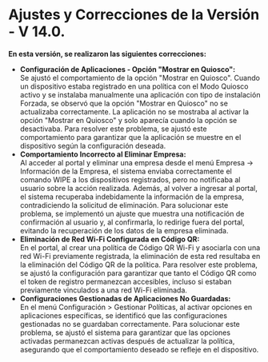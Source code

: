 # Ajustes y Correcciones de la Versión - V 14.0.

**En esta versión, se realizaron las siguientes correcciones:**

* **Configuración de Aplicaciones - Opción "Mostrar en Quiosco":**\
  Se ajustó el comportamiento de la opción "Mostrar en Quiosco". Cuando un dispositivo estaba registrado en una política con el Modo Quiosco activo y se instalaba manualmente una aplicación con tipo de instalación Forzada, se observó que la opción "Mostrar en Quiosco" no se actualizaba correctamente. La aplicación no se mostraba al activar la opción "Mostrar en Quiosco" y solo aparecía cuando la opción se desactivaba. Para resolver este problema, se ajustó este comportamiento para garantizar que la aplicación se muestre en el dispositivo según la configuración deseada.
* **Comportamiento Incorrecto al Eliminar Empresa:**\
  Al acceder al portal y eliminar una empresa desde el menú Empresa → Información de la Empresa, el sistema enviaba correctamente el comando WIPE a los dispositivos registrados, pero no notificaba al usuario sobre la acción realizada. Además, al volver a ingresar al portal, el sistema recuperaba indebidamente la información de la empresa, contradiciendo la solicitud de eliminación. Para solucionar este problema, se implementó un ajuste que muestra una notificación de confirmación al usuario y, al confirmarla, lo redirige fuera del portal, evitando la recuperación de los datos de la empresa eliminada.
* **Eliminación de Red Wi-Fi Configurada en Código QR:**\
  En el portal, al crear una política de Código QR Wi-Fi y asociarla con una red Wi-Fi previamente registrada, la eliminación de esta red resultaba en la eliminación del Código QR de la política. Para resolver este problema, se ajustó la configuración para garantizar que tanto el Código QR como el token de registro permanezcan accesibles, incluso si estaban previamente vinculados a una red Wi-Fi eliminada.
* **Configuraciones Gestionadas de Aplicaciones No Guardadas:**\
  En el menú Configuración > Gestionar Políticas, al activar opciones en aplicaciones específicas, se identificó que las configuraciones gestionadas no se guardaban correctamente. Para solucionar este problema, se ajustó el sistema para garantizar que las opciones activadas permanezcan activas después de actualizar la política, asegurando que el comportamiento deseado se refleje en el dispositivo.
